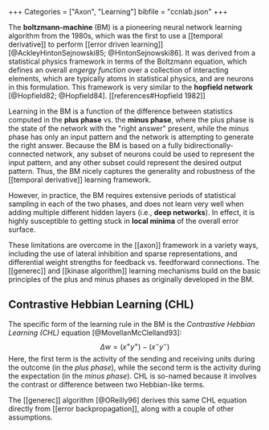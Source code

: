 +++
Categories = ["Axon", "Learning"]
bibfile = "ccnlab.json"
+++

The **boltzmann-machine** (BM) is a pioneering neural network learning algorithm from the 1980s, which was the first to use a [[temporal derivative]] to perform [[error driven learning]] [@AckleyHintonSejnowski85; @HintonSejnowski86]. It was derived from a statistical physics framework in terms of the Boltzmann equation, which defines an overall _engergy function_ over a collection of interacting elements, which are typically atoms in statistical physics, and are neurons in this formulation. This framework is very similar to the **hopfield network** [@Hopfield82; @Hopfield84]. [[references#Hopfield 1982]]

Learning in the BM is a function of the difference between statistics computed in the **plus phase** vs. the **minus phase**, where the plus phase is the state of the network with the "right answer" present, while the minus phase has only an input pattern and the network is attempting to generate the right answer. Because the BM is based on a fully bidirectionally-connected network, any subset of neurons could be used to represent the input pattern, and any other subset could represent the desired output pattern. Thus, the BM nicely captures the generality and robustness of the [[temporal derivative]] learning framework.

However, in practice, the BM requires extensive periods of statistical sampling in each of the two phases, and does not learn very well when adding multiple different hidden layers (i.e., **deep networks**). In effect, it is highly susceptible to getting stuck in **local minima** of the overall error surface.

These limitations are overcome in the [[axon]] framework in a variety ways, including the use of lateral inhibition and sparse representations, and differential weight strengths for feedback vs. feedforward connections. The [[generec]] and [[kinase algorithm]] learning mechanisms build on the basic principles of the plus and minus phases as originally developed in the BM.

## Contrastive Hebbian Learning (CHL)

The specific form of the learning rule in the BM is the *Contrastive Hebbian Learning (CHL)* equation [@MovellanMcClelland93]:
$$ \Delta w = \left(x^+ y^+\right) - \left(x^- y^-\right) $$
Here, the first term is the activity of the sending and receiving units during the outcome (in the *plus phase*), while the second term is the activity during the expectation (in the *minus phase*). CHL is so-named because it involves the contrast or difference between two Hebbian-like terms.

The [[generec]] algorithm [@OReilly96] derives this same CHL equation directly from [[error backpropagation]], along with a couple of other assumptions.


